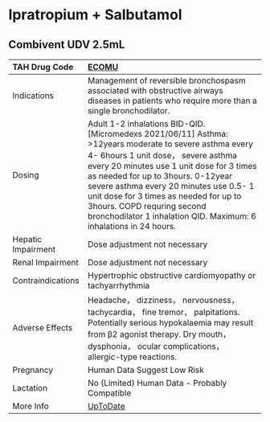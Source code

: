 # Ipratropium + Salbutamol

## Combivent UDV 2.5mL

| TAH Drug Code      | [ECOMU](https://www.tahsda.org.tw/drugs/hissearch.php?drug_code=ECOMU)                                                                                                                                                                                                                                                                                                                                                 |
|:-------------------|:-----------------------------------------------------------------------------------------------------------------------------------------------------------------------------------------------------------------------------------------------------------------------------------------------------------------------------------------------------------------------------------------------------------------------|
| Indications        | Management of reversible bronchospasm associated with obstructive airways diseases in patients who require more than a single bronchodilator.                                                                                                                                                                                                                                                                          |
| Dosing             | Adult 1-2 inhalations BID-QID. [Micromedexs 2021/06/11] Asthma: >12years moderate to severe asthma every 4- 6hours 1 unit dose， severe asthma every 20 minutes use 1 unit dose for 3 times as needed for up to 3hours. 0-12year severe asthma every 20 minutes use 0.5- 1 unit dose for 3 times as needed for up to 3hours. COPD requring second bronchodilator 1 inhalation QID. Maximum: 6 inhalations in 24 hours. |
| Hepatic Impairment | Dose adjustment not necessary                                                                                                                                                                                                                                                                                                                                                                                          |
| Renal Impairment   | Dose adjustment not necessary                                                                                                                                                                                                                                                                                                                                                                                          |
| Contraindications  | Hypertrophic obstructive cardiomyopathy or tachyarrhythmia                                                                                                                                                                                                                                                                                                                                                             |
| Adverse Effects    | Headache， dizziness， nervousness， tachycardia， fine tremor， palpitations. Potentially serious hypokalaemia may result from β2 agonist therapy. Dry mouth， dysphonia， ocular complications， allergic-type reactions.                                                                                                                                                                                            |
| Pregnancy          | Human Data Suggest Low Risk                                                                                                                                                                                                                                                                                                                                                                                            |
| Lactation          | No (Limited) Human Data - Probably Compatible                                                                                                                                                                                                                                                                                                                                                                          |
| More Info          | [UpToDate](https://www.uptodate.com/contents/ipratropium-and-salbutamol-drug-information)                                                                                                                                                                                                                                                                                                                              |


